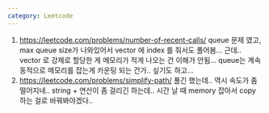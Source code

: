 ```yaml
---
category: Leetcode
---
```


1. <https://leetcode.com/problems/number-of-recent-calls/> queue 문제 였고, max queue size가 나와있어서 vector 에 index 를 줘서도 풀어봄... 근데.. vector 로 강제로 할당한 게 메모리가 적게 나오는 건 이해가 안됨... queue는 계속 동적으로 메모리를 잡는게 카운팅 되는 건가.. 싶기도 하고...
2. <https://leetcode.com/problems/simplify-path/> 풀긴 했는데.. 역시 속도가 좀 떨어지네.. string + 연산이 좀 걸리긴 하는데.. 시간 날 때 memory 잡아서 copy하는 걸로 바꿔봐야겠다..
